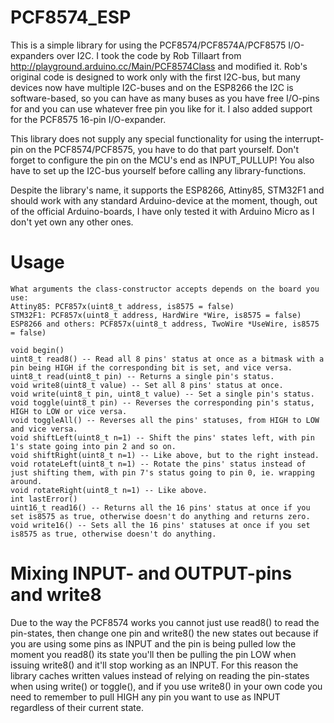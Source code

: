 # PCF8574_ESP

This is a simple library for using the PCF8574/PCF8574A/PCF8575 I/O-expanders over I2C. I took the code by Rob Tillaart from http://playground.arduino.cc/Main/PCF8574Class and modified it. Rob's original code is designed to work only with the first I2C-bus, but many devices now have multiple I2C-buses and on the ESP8266 the I2C is software-based, so you can have as many buses as you have free I/O-pins for and you can use whatever free pin you like for it. I also added support for the PCF8575 16-pin I/O-expander.

This library does not supply any special functionality for using the interrupt-pin on the PCF8574/PCF8575, you have to do that part yourself. Don't forget to configure the pin on the MCU's end as INPUT_PULLUP! You also have to set up the I2C-bus yourself before calling any library-functions.

Despite the library's name, it supports the ESP8266, Attiny85, STM32F1 and should work with any standard Arduino-device at the moment, though, out of the official Arduino-boards, I have only tested it with Arduino Micro as I don't yet own any other ones.

# Usage
```
What arguments the class-constructor accepts depends on the board you use:
Attiny85: PCF857x(uint8_t address, is8575 = false)
STM32F1: PCF857x(uint8_t address, HardWire *Wire, is8575 = false)
ESP8266 and others: PCF857x(uint8_t address, TwoWire *UseWire, is8575 = false)

void begin()
uint8_t read8() -- Read all 8 pins' status at once as a bitmask with a pin being HIGH if the corresponding bit is set, and vice versa.
uint8_t read(uint8_t pin) -- Returns a single pin's status.
void write8(uint8_t value) -- Set all 8 pins' status at once.
void write(uint8_t pin, uint8_t value) -- Set a single pin's status.
void toggle(uint8_t pin) -- Reverses the corresponding pin's status, HIGH to LOW or vice versa.
void toggleAll() -- Reverses all the pins' statuses, from HIGH to LOW and vice versa.
void shiftLeft(uint8_t n=1) -- Shift the pins' states left, with pin 1's state going into pin 2 and so on.
void shiftRight(uint8_t n=1) -- Like above, but to the right instead.
void rotateLeft(uint8_t n=1) -- Rotate the pins' status instead of just shifting them, with pin 7's status going to pin 0, ie. wrapping around.
void rotateRight(uint8_t n=1) -- Like above.
int lastError()
uint16_t read16() -- Returns all the 16 pins' status at once if you set is8575 as true, otherwise doesn't do anything and returns zero.
void write16() -- Sets all the 16 pins' statuses at once if you set is8575 as true, otherwise doesn't do anything.
```

# Mixing INPUT- and OUTPUT-pins and write8

Due to the way the PCF8574 works you cannot just use read8() to read the pin-states, then change one pin and write8() the new states out because if you are using some pins as INPUT and the pin is being pulled low the moment you read8() its state you'll then be pulling the pin LOW when issuing write8() and it'll stop working as an INPUT. For this reason the library caches written values instead of relying on reading the pin-states when using write() or toggle(), and if you use write8() in your own code you need to remember to pull HIGH any pin you want to use as INPUT regardless of their current state.
